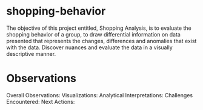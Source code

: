 # shopping-behavior
The objective of this project entitled, Shopping Analysis, is to evaluate the shopping behavior of a group, to draw differential information on data presented that represents the changes, differences and anomalies that exist with the data. Discover nuances and evaluate the data in a visually descriptive manner.

# Observations 
Overall Observations:
Visualizations:
Analytical Interpretations:
Challenges Encountered:
Next Actions:

